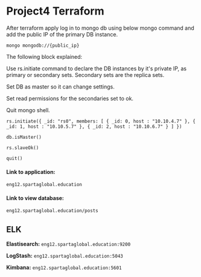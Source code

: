 # Project4 Terraform

After terraform apply log in to mongo db using below mongo command and add the public IP of the primary DB instance. 

`mongo mongodb://{public_ip}`

The following block explained:

Use rs.initiate command to declare the DB instances by it's private IP, as primary or secondary sets.
Secondary sets are the replica sets.

Set DB as master so it can change settings.

Set read permissions for the secondaries set to ok.

Quit mongo shell.

```
rs.initiate({ _id: "rs0", members: [ { _id: 0, host : "10.10.4.7" }, { _id: 1, host : "10.10.5.7" }, { _id: 2, host : "10.10.6.7" } ] })

db.isMaster()

rs.slaveOk()

quit()
```

#### Link to application: 
`eng12.spartaglobal.education`

#### Link to view database: 
`eng12.spartaglobal.education/posts`

## ELK

**Elastisearch:** `eng12.spartaglobal.education:9200`

**LogStash:** `eng12.spartaglobal.education:5043`

**Kimbana:** `eng12.spartaglobal.education:5601`
